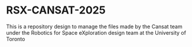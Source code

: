 # RSX-CANSAT-2025
This is a repository design to manage the files made by the Cansat team under the Robotics for Space eXploration design team at the University of Toronto
